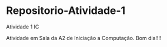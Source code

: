 # Repositorio-Atividade-1
Atividade 1 IC

Atividade em Sala da A2 de Iniciação a Computação.
Bom dia!!!!
